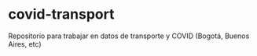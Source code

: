 # covid-transport
Repositorio para trabajar en datos de transporte y COVID (Bogotá, Buenos Aires, etc)

